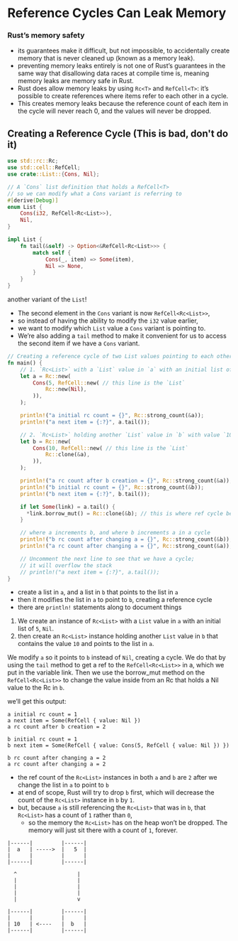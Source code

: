 # Reference Cycles Can Leak Memory

### Rust’s memory safety

- its guarantees make it difficult, but not impossible, to accidentally create memory that is never cleaned up (known as a memory leak).
- preventing memory leaks entirely is not one of Rust’s guarantees in the same way that disallowing data races at compile time is, meaning memory leaks are memory safe in Rust.
- Rust does allow memory leaks by using `Rc<T>` and `RefCell<T>`: it’s possible to create references where items refer to each other in a cycle.
- This creates memory leaks because the reference count of each item in the cycle will never reach 0, and the values will never be dropped.

## Creating a Reference Cycle (This is bad, don't do it)

```rust
use std::rc::Rc;
use std::cell::RefCell;
use crate::List::{Cons, Nil};

// A `Cons` list definition that holds a RefCell<T>
// so we can modify what a Cons variant is referring to
#[derive(Debug)]
enum List {
    Cons(i32, RefCell<Rc<List>>),
    Nil,
}

impl List {
    fn tail(&self) -> Option<&RefCell<Rc<List>>> {
        match self {
            Cons(_, item) => Some(item),
            Nil => None,
        }
    }
}
```

another variant of the `List`! 

- The second element in the `Cons` variant is now `RefCell<Rc<List>>`,
- so instead of having the ability to modify the `i32` value earlier,
- we want to modify which `List` value a `Cons` variant is pointing to.
- We’re also adding a `tail` method to make it convenient for us to access the second item if we have a `Cons` variant.

```rust
// Creating a reference cycle of two List values pointing to each other
fn main() {
    // 1. `Rc<List>` with a `List` value in `a` with an initial list of `5`, `Nil`
    let a = Rc::new(
        Cons(5, RefCell::new( // this line is the `List`
            Rc::new(Nil),
        )),
    );

    println!("a initial rc count = {}", Rc::strong_count(&a));
    println!("a next item = {:?}", a.tail());

    // 2. `Rc<List>` holding another `List` value in `b` with value `10` and points to list `a`.
    let b = Rc::new(
        Cons(10, RefCell::new( // this line is the `List`
            Rc::clone(&a),
        )),
    );

    println!("a rc count after b creation = {}", Rc::strong_count(&a));
    println!("b initial rc count = {}", Rc::strong_count(&b));
    println!("b next item = {:?}", b.tail());

    if let Some(link) = a.tail() {
      *link.borrow_mut() = Rc::clone(&b); // this is where ref cycle begins
    }

    // where a increments b, and where b increments a in a cycle
    println!("b rc count after changing a = {}", Rc::strong_count(&b));
    println!("a rc count after changing a = {}", Rc::strong_count(&a));

    // Uncomment the next line to see that we have a cycle;
    // it will overflow the stack
    // println!("a next item = {:?}", a.tail());
}
```

- create a list in `a`, and a list in `b` that points to the list in `a`
- then it modifies the list in `a` to point to `b`, creating a reference cycle
- there are `println!` statements along to document things
   
1. We create an instance of `Rc<List>` with a `List` value in `a` with an initial list of `5`, `Nil`.
2. then create an `Rc<List>` instance holding another `List` value in `b` that contains the value `10` and points to the list in `a`.

We modify `a` so it points to `b` instead of `Nil`, creating a cycle. We do that by using the `tail` method to get a ref to the `RefCell<Rc<List>>` in a, which we put in the variable link. Then we use the borrow_mut method on the `RefCell<Rc<List>>` to change the value inside from an Rc<List> that holds a Nil value to the Rc<List> in `b`.

we’ll get this output:

```
a initial rc count = 1
a next item = Some(RefCell { value: Nil })
a rc count after b creation = 2

b initial rc count = 1
b next item = Some(RefCell { value: Cons(5, RefCell { value: Nil }) })

b rc count after changing a = 2
a rc count after changing a = 2
```

- the ref count of the `Rc<List>` instances in both `a` and `b` are `2` after we change the list in `a` to point to `b`
- at end of scope, Rust will try to drop `b` first, which will decrease the count of the `Rc<List>` instance in `b` by `1`.
- but, because `a` is still referencing the `Rc<List>` that was in `b`, that `Rc<List>` has a count of `1` rather than `0`, 
  - so the memory the `Rc<List>` has on the heap won’t be dropped. The memory will just sit there with a count of `1`, forever. 

```
|------|         |------|
|  a   | ----->  |   5  |
|      |         |      |  
|------|         |------|  

  ^                   |
  |                   |
  |                   |
  |                   |  
  |                   v

|------|         |------|
|      |         |      |
| 10   | <----   |  b   |  
|------|         |------|
```
